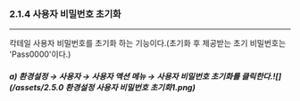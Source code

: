 ### 2.1.4 사용자 비밀번호 초기화

---

칵테일 사용자 비밀번호를 초기화 하는 기능이다.\(초기화 후 제공받는 초기 비밀번호는 'Pass0000'이다.\)

##### a\) 환경설정 → 사용자 → 사용자 액션 메뉴 → 사용자 비밀번호 초기화를 클릭한다.![](/assets/2.5.0 환경설정 사용자 비밀번호 초기화1.png)



